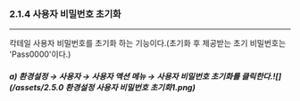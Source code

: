 ### 2.1.4 사용자 비밀번호 초기화

---

칵테일 사용자 비밀번호를 초기화 하는 기능이다.\(초기화 후 제공받는 초기 비밀번호는 'Pass0000'이다.\)

##### a\) 환경설정 → 사용자 → 사용자 액션 메뉴 → 사용자 비밀번호 초기화를 클릭한다.![](/assets/2.5.0 환경설정 사용자 비밀번호 초기화1.png)



